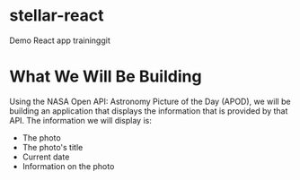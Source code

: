 # stellar-react
Demo React app traininggit 

# What We Will Be Building
Using the NASA Open API: Astronomy Picture of the Day (APOD), we will be building an application that displays the information that is provided by that API. The information we will display is:

- The photo
- The photo's title
- Current date
- Information on the photo
